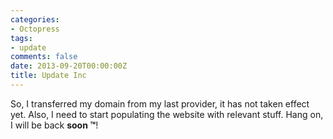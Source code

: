 ```yaml
---
categories:
- Octopress
tags:
- update
comments: false
date: 2013-09-20T00:00:00Z
title: Update Inc
---
```


So, I transferred my domain from my last provider, it has not taken effect yet.
Also, I need to start populating the website with relevant stuff. Hang on, I will be back **soon &trade;**!
